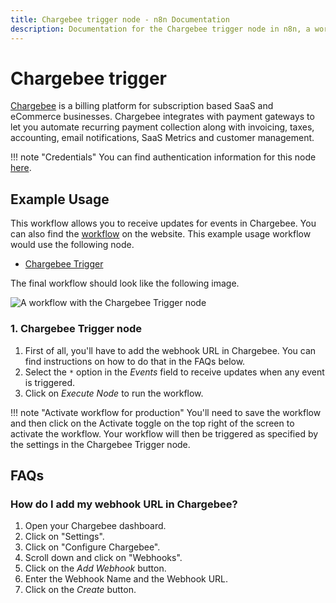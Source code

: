 ```yaml
---
title: Chargebee trigger node - n8n Documentation
description: Documentation for the Chargebee trigger node in n8n, a workflow automation platform. Includes details of operations and configuration, and links to examples and credentials information.
---
```


# Chargebee trigger

[Chargebee](https://www.chargebee.com/) is a billing platform for subscription based SaaS and eCommerce businesses. Chargebee integrates with payment gateways to let you automate recurring payment collection along with invoicing, taxes, accounting, email notifications, SaaS Metrics and customer management.

!!! note "Credentials"
    You can find authentication information for this node [here](/integrations/builtin/credentials/chargebee/).



## Example Usage

This workflow allows you to receive updates for events in Chargebee. You can also find the [workflow](https://n8n.io/workflows/486) on the website. This example usage workflow would use the following node.

- [Chargebee Trigger]()

The final workflow should look like the following image.

![A workflow with the Chargebee Trigger node](/_images/integrations/builtin/trigger-nodes/chargebeetrigger/workflow.png)


### 1. Chargebee Trigger node

1. First of all, you'll have to add the webhook URL in Chargebee. You can find instructions on how to do that in the FAQs below.
2. Select the `*` option in the *Events* field to receive updates when any event is triggered.
3. Click on *Execute Node* to run the workflow.

!!! note "Activate workflow for production"
    You'll need to save the workflow and then click on the Activate toggle on the top right of the screen to activate the workflow. Your workflow will then be triggered as specified by the settings in the Chargebee Trigger node.


## FAQs

### How do I add my webhook URL in Chargebee?
1. Open your Chargebee dashboard.
2. Click on "Settings".
3. Click on "Configure Chargebee".
4. Scroll down and click on "Webhooks".
5. Click on the *Add Webhook* button.
6. Enter the Webhook Name and the Webhook URL.
7. Click on the *Create* button.

